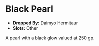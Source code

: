 
# Black Pearl

* **Dropped By:** Daimyo Hermitaur
* **Slots:** Other

A pearl with a black glow valued at 250 gp.
